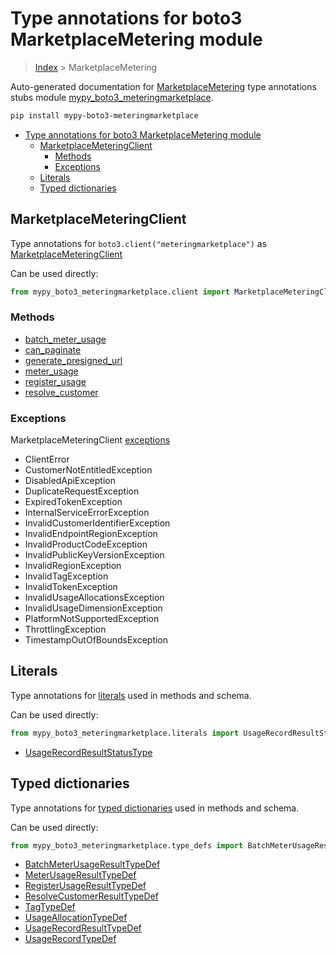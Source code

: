 # Type annotations for boto3 MarketplaceMetering module

> [Index](..) > MarketplaceMetering

Auto-generated documentation for
[MarketplaceMetering](https://boto3.amazonaws.com/v1/documentation/api/latest/reference/services/meteringmarketplace.html#MarketplaceMetering)
type annotations stubs module
[mypy_boto3_meteringmarketplace](https://pypi.org/project/mypy-boto3-meteringmarketplace/).

```bash
pip install mypy-boto3-meteringmarketplace
```

- [Type annotations for boto3 MarketplaceMetering module](#type-annotations-for-boto3-marketplacemetering-module)
  - [MarketplaceMeteringClient](#marketplacemeteringclient)
    - [Methods](#methods)
    - [Exceptions](#exceptions)
  - [Literals](#literals)
  - [Typed dictionaries](#typed-dictionaries)

## MarketplaceMeteringClient

Type annotations for `boto3.client("meteringmarketplace")` as
[MarketplaceMeteringClient](./client.md)

Can be used directly:

```python
from mypy_boto3_meteringmarketplace.client import MarketplaceMeteringClient
```

### Methods

- [batch_meter_usage](./client.md#batch_meter_usage)
- [can_paginate](./client.md#can_paginate)
- [generate_presigned_url](./client.md#generate_presigned_url)
- [meter_usage](./client.md#meter_usage)
- [register_usage](./client.md#register_usage)
- [resolve_customer](./client.md#resolve_customer)

### Exceptions

MarketplaceMeteringClient [exceptions](./client.md#exceptions)

- ClientError
- CustomerNotEntitledException
- DisabledApiException
- DuplicateRequestException
- ExpiredTokenException
- InternalServiceErrorException
- InvalidCustomerIdentifierException
- InvalidEndpointRegionException
- InvalidProductCodeException
- InvalidPublicKeyVersionException
- InvalidRegionException
- InvalidTagException
- InvalidTokenException
- InvalidUsageAllocationsException
- InvalidUsageDimensionException
- PlatformNotSupportedException
- ThrottlingException
- TimestampOutOfBoundsException

## Literals

Type annotations for [literals](./literals.md) used in methods and schema.

Can be used directly:

```python
from mypy_boto3_meteringmarketplace.literals import UsageRecordResultStatusType, ...
```

- [UsageRecordResultStatusType](./literals.md#usagerecordresultstatustype)

## Typed dictionaries

Type annotations for [typed dictionaries](./type_defs.md) used in methods and
schema.

Can be used directly:

```python
from mypy_boto3_meteringmarketplace.type_defs import BatchMeterUsageResultTypeDef, ...
```

- [BatchMeterUsageResultTypeDef](./type_defs.md#batchmeterusageresulttypedef)
- [MeterUsageResultTypeDef](./type_defs.md#meterusageresulttypedef)
- [RegisterUsageResultTypeDef](./type_defs.md#registerusageresulttypedef)
- [ResolveCustomerResultTypeDef](./type_defs.md#resolvecustomerresulttypedef)
- [TagTypeDef](./type_defs.md#tagtypedef)
- [UsageAllocationTypeDef](./type_defs.md#usageallocationtypedef)
- [UsageRecordResultTypeDef](./type_defs.md#usagerecordresulttypedef)
- [UsageRecordTypeDef](./type_defs.md#usagerecordtypedef)
